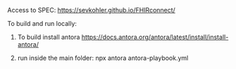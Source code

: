 Access to SPEC:
https://sevkohler.github.io/FHIRconnect/

To build and run locally:
1. To build install antora
https://docs.antora.org/antora/latest/install/install-antora/

2. run inside the main folder:
npx antora antora-playbook.yml
